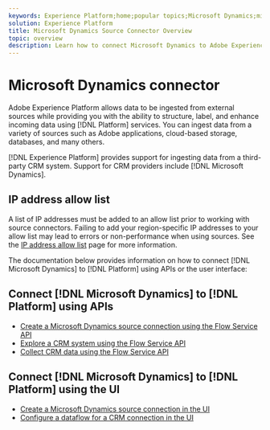 ```yaml
---
keywords: Experience Platform;home;popular topics;Microsoft Dynamics;microsoft dynamics;dynamics;Dynamics
solution: Experience Platform
title: Microsoft Dynamics Source Connector Overview
topic: overview
description: Learn how to connect Microsoft Dynamics to Adobe Experience Platform using APIs or the user interface.
---
```


# Microsoft Dynamics connector

Adobe Experience Platform allows data to be ingested from external sources while providing you with the ability to structure, label, and enhance incoming data using [!DNL Platform] services. You can ingest data from a variety of sources such as Adobe applications, cloud-based storage, databases, and many others.

[!DNL Experience Platform] provides support for ingesting data from a third-party CRM system. Support for CRM providers include [!DNL Microsoft Dynamics].

## IP address allow list

A list of IP addresses must be added to an allow list prior to working with source connectors. Failing to add your region-specific IP addresses to your allow list may lead to errors or non-performance when using sources. See the [IP address allow list](../../ip-address-allow-list.md) page for more information.

The documentation below provides information on how to connect [!DNL Microsoft Dynamics] to [!DNL Platform] using APIs or the user interface:

## Connect [!DNL Microsoft Dynamics] to [!DNL Platform] using APIs

- [Create a Microsoft Dynamics source connection using the Flow Service API](../../tutorials/api/create/crm/ms-dynamics.md)
- [Explore a CRM system using the Flow Service API](../../tutorials/api/explore/crm.md)
- [Collect CRM data using the Flow Service API](../../tutorials/api/collect/crm.md)

## Connect [!DNL Microsoft Dynamics] to [!DNL Platform] using the UI

- [Create a Microsoft Dynamics source connection in the UI](../../tutorials/ui/create/crm/dynamics.md)
- [Configure a dataflow for a CRM connection in the UI](../../tutorials/ui/dataflow/crm.md)